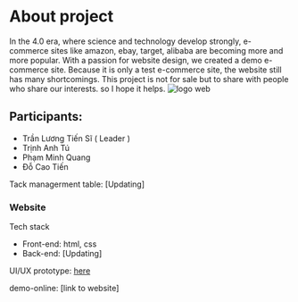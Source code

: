 # About project
In the 4.0 era, where science and technology develop strongly, e-commerce sites like amazon, ebay, target, alibaba are becoming more and more popular. With a passion for website design, we created a demo e-commerce site. Because it is only a test e-commerce site, the website still has many shortcomings. This project is not for sale but to share with people who share our interests. so I hope it helps.
![logo web](https://scontent.fdad3-1.fna.fbcdn.net/v/t39.30808-6/275845516_257719169895711_4228789256647657071_n.jpg?_nc_cat=110&ccb=1-5&_nc_sid=730e14&_nc_ohc=R3jGgSNTb_oAX_b3l0p&_nc_ht=scontent.fdad3-1.fna&oh=00_AT_c2iRjmIr2kdUqxpRAD7j-KEvO9LBmdvYVa5oWOxXyRQ&oe=62344514)
## Participants:
- Trần Lương Tiến Sĩ ( Leader )
- Trịnh Anh Tú
- Phạm Minh Quang
- Đỗ Cao Tiến

Tack managerment table: [Updating] 
### Website
Tech stack
- Front-end: html, css
- Back-end: [Updating]

UI/UX prototype: [here](https://www.figma.com/file/kUQ1snTRDqYJpcqV06r2UV/Untitled?node-id=0%3A1)

demo-online: [link to website]


